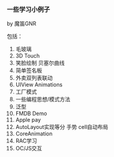 ### 一些学习小例子

by 魔笛GNR

包括：
1. 毛玻璃
2. 3D Touch
3. 笑脸绘制 贝塞尔曲线
4. 简单签名板
5. 外卖双列表联动
6. UIView Animations
7. 工厂模式
8. 一些编程思想/模式方法
9. 泛型
10. FMDB Demo
11. Apple pay
12. AutoLayout实现等分 手势 cell自动布局 
13. CoreAnimation
14. RAC学习
15. OC/JS交互